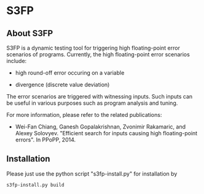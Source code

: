 S3FP
====


About S3FP
----------
S3FP is a dynamic testing tool for triggering high floating-point error scenarios of programs. 
Currently, the high floating-point error scenarios include: 

- high round-off error occuring on a variable

- divergence (discrete value deviation) 

The error scenarios are triggered with witnessing inputs. 
Such inputs can be useful in various purposes such as program analysis and tuning. 

For more information, please refer to the related publications: 

- Wei-Fan Chiang, Ganesh Gopalakrishnan, Zvonimir Rakamaric, and Alexey Solovyev. "Efficient search for inputs causing high floating-point errors". In PPoPP, 2014. 


Installation
------------
Please just use the python script "s3fp-install.py" for installation by 

```
s3fp-install.py build 
```
